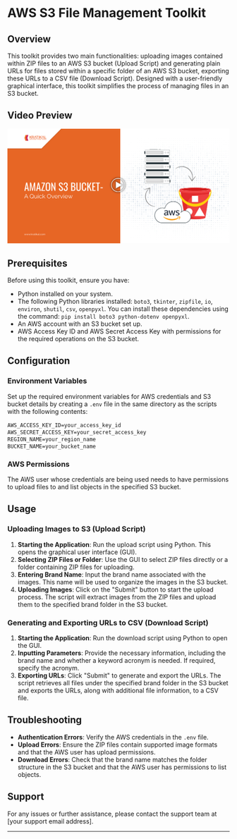 # AWS S3 File Management Toolkit

## Overview

This toolkit provides two main functionalities: uploading images contained within ZIP files to an AWS S3 bucket (Upload Script) and generating plain URLs for files stored within a specific folder of an AWS S3 bucket, exporting these URLs to a CSV file (Download Script). Designed with a user-friendly graphical interface, this toolkit simplifies the process of managing files in an S3 bucket.

## Video Preview

[![Video Preview](https://github.com/DevRex-0201/Project-Images/blob/main/video%20preview/Py-AWS-S3-File-Management-Toolkit.png)](https://drive.google.com/file/d/1VqCbIoOFy8HOJ7KIJWbnIP1JeG0TpP0L/view?usp=drive_link)

## Prerequisites

Before using this toolkit, ensure you have:

- Python installed on your system.
- The following Python libraries installed: `boto3`, `tkinter`, `zipfile`, `io`, `environ`, `shutil`, `csv`, `openpyxl`. You can install these dependencies using the command: `pip install boto3 python-dotenv openpyxl`.
- An AWS account with an S3 bucket set up.
- AWS Access Key ID and AWS Secret Access Key with permissions for the required operations on the S3 bucket.

## Configuration

### Environment Variables

Set up the required environment variables for AWS credentials and S3 bucket details by creating a `.env` file in the same directory as the scripts with the following contents:

```plaintext
AWS_ACCESS_KEY_ID=your_access_key_id
AWS_SECRET_ACCESS_KEY=your_secret_access_key
REGION_NAME=your_region_name
BUCKET_NAME=your_bucket_name
```

### AWS Permissions

The AWS user whose credentials are being used needs to have permissions to upload files to and list objects in the specified S3 bucket.

## Usage

### Uploading Images to S3 (Upload Script)

1. **Starting the Application**: Run the upload script using Python. This opens the graphical user interface (GUI).
2. **Selecting ZIP Files or Folder**: Use the GUI to select ZIP files directly or a folder containing ZIP files for uploading.
3. **Entering Brand Name**: Input the brand name associated with the images. This name will be used to organize the images in the S3 bucket.
4. **Uploading Images**: Click on the "Submit" button to start the upload process. The script will extract images from the ZIP files and upload them to the specified brand folder in the S3 bucket.

### Generating and Exporting URLs to CSV (Download Script)

1. **Starting the Application**: Run the download script using Python to open the GUI.
2. **Inputting Parameters**: Provide the necessary information, including the brand name and whether a keyword acronym is needed. If required, specify the acronym.
3. **Exporting URLs**: Click "Submit" to generate and export the URLs. The script retrieves all files under the specified brand folder in the S3 bucket and exports the URLs, along with additional file information, to a CSV file.

## Troubleshooting

- **Authentication Errors**: Verify the AWS credentials in the `.env` file.
- **Upload Errors**: Ensure the ZIP files contain supported image formats and that the AWS user has upload permissions.
- **Download Errors**: Check that the brand name matches the folder structure in the S3 bucket and that the AWS user has permissions to list objects.

## Support

For any issues or further assistance, please contact the support team at [your support email address].

---
